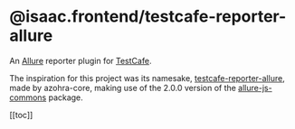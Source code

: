 # @isaac.frontend/testcafe-reporter-allure

An [Allure](https://allure.qatools.ru/) reporter plugin for [TestCafe](https://devexpress.github.io/testcafe/).

The inspiration for this project was its namesake, [testcafe-reporter-allure](https://www.npmjs.com/package/testcafe-reporter-allure), made by azohra-core, making use of the 2.0.0 version of the [allure-js-commons](https://github.com/allure-framework/allure-js/tree/master/packages/allure-js-commons) package.

[[toc]]